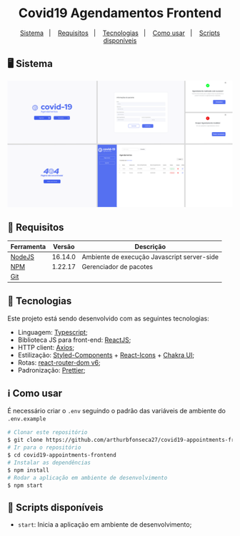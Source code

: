 
<h1 align="center">
  Covid19 Agendamentos Frontend
</h1>

<p align="center">
<a href="#desktop_computer-sistema">Sistema</a>&nbsp;&nbsp;&nbsp;|&nbsp;&nbsp;&nbsp;
  <a href="#memo-requisitos">Requisitos</a>&nbsp;&nbsp;&nbsp;|&nbsp;&nbsp;&nbsp;
  <a href="#rocket-tecnologias">Tecnologias</a>&nbsp;&nbsp;&nbsp;|&nbsp;&nbsp;&nbsp;
  <a href="#information_source-como-usar">Como usar</a>&nbsp;&nbsp;&nbsp;|&nbsp;&nbsp;&nbsp;
  <a href="#scroll-scripts-disponíveis">Scripts disponíveis</a>
</p>


## :desktop_computer: Sistema
![](./public/ScreensFigma.png)


## :memo: Requisitos

| Ferramenta| Versão  | Descrição                                    |
|-----------|---------|----------------------------------------------|
| [NodeJS](https://nodejs.org/en/)              | 16.14.0 | Ambiente de execução Javascript server-side  |
| [NPM](https://www.npmjs.com/)                 | 1.22.17 | Gerenciador de pacotes                   |
| [Git](https://git-scm.com/)           | | |


## :rocket: Tecnologias

Este projeto está sendo desenvolvido com as seguintes tecnologias:

-  Linguagem: [Typescript](https://www.typescriptlang.org/);
-  Biblioteca JS para front-end: [ReactJS](https://reactjs.org/);
-  HTTP client: [Axios](https://github.com/axios/axios);
-  Estilização: [Styled-Components](https://www.styled-components.com/) + [React-Icons](https://react-icons.github.io/react-icons/) + [Chakra UI](https://v2.chakra-ui.com/);
-  Rotas: [react-router-dom v6](https://reactrouter.com/docs/en/v6/getting-started/overview);
-  Padronização: [Prettier](https://prettier.io/);

## :information_source: Como usar

É necessário criar o ```.env``` seguindo o padrão das variáveis de ambiente do ```.env.example```

```bash
# Clonar este repositório
$ git clone https://github.com/arthurbfonseca27/covid19-appointments-frontend.git
# Ir para o repositório
$ cd covid19-appointments-frontend
# Instalar as dependências
$ npm install
# Rodar a aplicação em ambiente de desenvolvimento
$ npm start
```
## :scroll: Scripts disponíveis

- `start`: Inicia a aplicação em ambiente de desenvolvimento;
